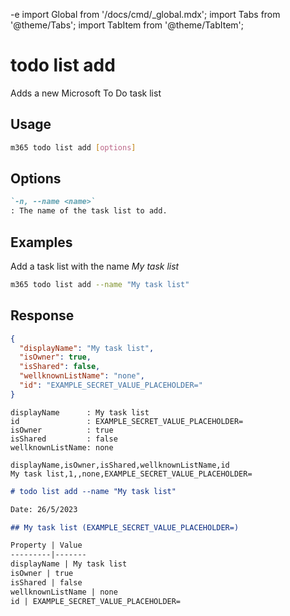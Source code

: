 -e <!-- DISCLAIMER: All secrets, passwords, and sensitive values in this document are examples only and not real credentials. -->
import Global from '/docs/cmd/_global.mdx';
import Tabs from '@theme/Tabs';
import TabItem from '@theme/TabItem';

# todo list add

Adds a new Microsoft To Do task list

## Usage

```sh
m365 todo list add [options]
```

## Options

```md definition-list
`-n, --name <name>`
: The name of the task list to add.
```

<Global />

## Examples

Add a task list with the name _My task list_

```sh
m365 todo list add --name "My task list"
```

## Response

<Tabs>
  <TabItem value="JSON">

  ```json
  {
    "displayName": "My task list",
    "isOwner": true,
    "isShared": false,
    "wellknownListName": "none",
    "id": "EXAMPLE_SECRET_VALUE_PLACEHOLDER="
  }
  ```

  </TabItem>
  <TabItem value="Text">

  ```text
  displayName      : My task list
  id               : EXAMPLE_SECRET_VALUE_PLACEHOLDER=
  isOwner          : true
  isShared         : false
  wellknownListName: none
  ```

  </TabItem>
  <TabItem value="CSV">

  ```csv
  displayName,isOwner,isShared,wellknownListName,id
  My task list,1,,none,EXAMPLE_SECRET_VALUE_PLACEHOLDER=
  ```

  </TabItem>
  <TabItem value="Markdown">

  ```md
  # todo list add --name "My task list"

  Date: 26/5/2023

  ## My task list (EXAMPLE_SECRET_VALUE_PLACEHOLDER=)
  
  Property | Value
  ---------|-------
  displayName | My task list
  isOwner | true
  isShared | false
  wellknownListName | none
  id | EXAMPLE_SECRET_VALUE_PLACEHOLDER=
  ```
  </TabItem>
</Tabs>
